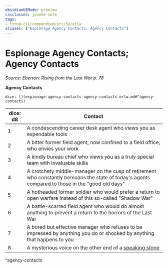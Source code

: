 ```yaml
---
obsidianUIMode: preview
cssclasses: json5e-note
tags:
- ttrpg-cli/compendium/src/5e/erlw
aliases: ["Espionage Agency Contacts; Agency Contacts"]
---
```

# Espionage Agency Contacts; Agency Contacts
*Source: Eberron: Rising from the Last War p. 78* 

**Agency Contacts**

`dice: [](espionage-agency-contacts-agency-contacts-erlw.md#^agency-contacts)`

| dice: d8 | Contact |
|----------|---------|
| 1 | A condescending career desk agent who views you as expendable tools |
| 2 | A bitter former field agent, now confined to a field office, who envies your work |
| 3 | A kindly bureau chief who views you as a truly special team with invaluable skills |
| 4 | A crotchety middle-manager on the cusp of retirement who constantly bemoans the state of today's agents compared to those in the "good old days" |
| 5 | A hotheaded former soldier who would prefer a return to open warfare instead of this so-called "Shadow War" |
| 6 | A battle-scarred field agent who would do almost anything to prevent a return to the horrors of the Last War |
| 7 | A bored but effective manager who refuses to be impressed by anything you do or shocked by anything that happens to you |
| 8 | A mysterious voice on the other end of a [speaking stone](speaking-stone-erlw.md) |
^agency-contacts